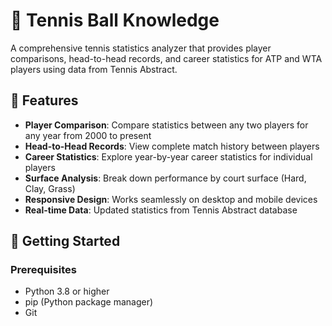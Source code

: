 # 🎾 Tennis Ball Knowledge

A comprehensive tennis statistics analyzer that provides player comparisons, head-to-head records, and career statistics for ATP and WTA players using data from Tennis Abstract.

## 🌟 Features

- **Player Comparison**: Compare statistics between any two players for any year from 2000 to present
- **Head-to-Head Records**: View complete match history between players
- **Career Statistics**: Explore year-by-year career statistics for individual players
- **Surface Analysis**: Break down performance by court surface (Hard, Clay, Grass)
- **Responsive Design**: Works seamlessly on desktop and mobile devices
- **Real-time Data**: Updated statistics from Tennis Abstract database

## 🚀 Getting Started

### Prerequisites

- Python 3.8 or higher
- pip (Python package manager)
- Git